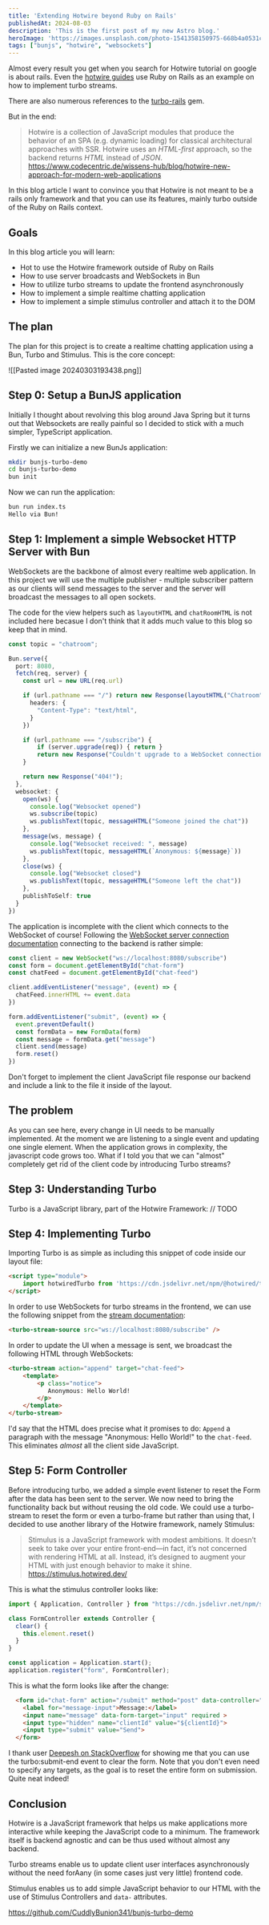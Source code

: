 ```yaml
---
title: 'Extending Hotwire beyond Ruby on Rails'
publishedAt: 2024-08-03
description: 'This is the first post of my new Astro blog.'
heroImage: 'https://images.unsplash.com/photo-1541358150975-668b4a0531c4?q=80&w=2874&auto=format&fit=crop&ixlib=rb-4.0.3&ixid=M3wxMjA3fDB8MHxwaG90by1wYWdlfHx8fGVufDB8fHx8fA%3D%3D'
tags: ["bunjs", "hotwire", "websockets"]
---
```


Almost every result you get when you search for Hotwire tutorial on google is about rails. Even the [hotwire guides](https://turbo.hotwired.dev/handbook/streams) use Ruby on Rails as an example on how to implement turbo streams.

There are also numerous references to the [turbo-rails]([`turbo-rails`](https://github.com/hotwired/turbo-rails)) gem.

But in the end:
> Hotwire is a collection of JavaScript modules that produce the behavior of an SPA (e.g. dynamic loading) for classical architectural approaches with SSR. Hotwire uses an _HTML-first_ approach, so the backend returns _HTML_ instead of _JSON_.
> https://www.codecentric.de/wissens-hub/blog/hotwire-new-approach-for-modern-web-applications

In this blog article I want to convince you that Hotwire is not meant to be a rails only framework and that you can use its features, mainly turbo outside of the Ruby on Rails context.

## Goals

In this blog article you will learn:
- Hot to use the Hotwire framework outside of Ruby on Rails
- How to use server broadcasts and WebSockets in Bun
- How to utilize turbo streams to update the frontend asynchronously
- How to implement a simple realtime chatting application
- How to implement a simple stimulus controller and attach it to the DOM

## The plan

The plan for this project is to create a realtime chatting application using a Bun, Turbo and Stimulus. This is the core concept:

![[Pasted image 20240303193438.png]]

## Step 0: Setup a BunJS application

Initially I thought about revolving this blog around Java Spring but it turns out that Websockets are really painful so I decided to stick with a much simpler, TypeScript application.

Firstly we can initialize a new BunJs application:
```zsh
mkdir bunjs-turbo-demo
cd bunjs-turbo-demo
bun init
```

Now we can run the application:
```zsh
bun run index.ts
Hello via Bun!
```

## Step 1: Implement a simple Websocket HTTP Server with Bun

WebSockets are the backbone of almost every realtime web application. In this project we will use the multiple publisher - multiple subscriber pattern as our clients will send messages to the server and the server will broadcast the messages to all open sockets. 

The code for the view helpers such as `layoutHTML` and `chatRoomHTML` is not included here becasue I don't think that it adds much value to this blog so keep that in mind.

```ts
const topic = "chatroom";

Bun.serve({
  port: 8080,
  fetch(req, server) {
    const url = new URL(req.url)

    if (url.pathname === "/") return new Response(layoutHTML("Chatroom", chatRoomHTML()), {
      headers: {
        "Content-Type": "text/html",
      }
    })

    if (url.pathname === "/subscribe") {
	    if (server.upgrade(req)) { return }
		return new Response("Couldn't upgrade to a WebSocket connection")
    }

    return new Response("404!");
  },
  websocket: {
    open(ws) {
      console.log("Websocket opened")
      ws.subscribe(topic)
      ws.publishText(topic, messageHTML("Someone joined the chat"))
    },
    message(ws, message) {
      console.log("Websocket received: ", message)
      ws.publishText(topic, messageHTML(`Anonymous: ${message}`))
    },
    close(ws) {
      console.log("Websocket closed")
      ws.publishText(topic, messageHTML("Someone left the chat"))
    },
    publishToSelf: true
  }
})
```

The application is incomplete with the client which connects to the WebSocket of course! Following the [WebSocket server connection documentation](https://bun.sh/docs/api/websocketsconnect-to-a-websocket-server) connecting to the backend is rather simple:

```ts
const client = new WebSocket("ws://localhost:8080/subscribe")
const form = document.getElementById("chat-form")
const chatFeed = document.getElementById("chat-feed")

client.addEventListener("message", (event) => {
  chatFeed.innerHTML += event.data
})

form.addEventListener("submit", (event) => {
  event.preventDefault()
  const formData = new FormData(form)
  const message = formData.get("message")
  client.send(message)
  form.reset()
})
```

Don't forget to implement the client JavaScript file response our backend and include a link to the file it inside of the layout. 

## The problem

As you can see here, every change in UI needs to be manually implemented. At the moment we are listening to a single event and updating one single element. When the application grows in complexity, the javascript code grows too.  What if I told you that we can "almost" completely get rid of the client code by introducing Turbo streams?

## Step 3: Understanding Turbo

Turbo is a JavaScript library, part of the Hotwire Framework:
// TODO

## Step 4: Implementing Turbo

Importing Turbo is as simple as including this snippet of code inside our layout file:

```html
<script type="module">
	import hotwiredTurbo from 'https://cdn.jsdelivr.net/npm/@hotwired/turbo@8.0.3/+esm'
</script>
```

In order to use WebSockets for turbo streams in the frontend, we can use the following snippet from the [stream documentation](https://turbo.hotwired.dev/handbook/streams):

```html
<turbo-stream-source src="ws://localhost:8080/subscribe" />
```

In order to update the UI when a message is sent, we broadcast the following HTML through WebSockets:
```html
<turbo-stream action="append" target="chat-feed">
	<template>
	    <p class="notice">
	       Anonymous: Hello World!
	    </p>
	</template>
</turbo-stream>
```

I'd say that the HTML does precise what it promises to do:
`Append` a paragraph with the message "Anonymous: Hello World!" to the `chat-feed`.
This eliminates _almost_ all the client side JavaScript.

## Step 5: Form Controller

Before introducing turbo, we added a simple event listener to reset the Form after the data has been sent to the server. We now need to bring the functionality back but without reusing the old code. We could use a turbo-stream to reset the form or even a turbo-frame but rather than using that, I decided to use another library of the Hotwire framework, namely Stimulus:

> Stimulus is a JavaScript framework with modest ambitions. It doesn’t seek to take over your entire front-end—in fact, it’s not concerned with rendering HTML at all. Instead, it’s designed to augment your HTML with just enough behavior to make it shine.
> https://stimulus.hotwired.dev/

This is what the stimulus controller looks like:
```ts
import { Application, Controller } from "https://cdn.jsdelivr.net/npm/stimulus@3.2.2/+esm"

class FormController extends Controller {
  clear() {
	this.element.reset()
  }
}

const application = Application.start();
application.register("form", FormController);
```

This is what the form looks like after the change:
```html
  <form id="chat-form" action="/submit" method="post" data-controller="form" data-action="turbo:submit-end->formclear">
    <label for="message-input">Message:</label>
    <input name="message" data-form-target="input" required >
    <input type="hidden" name="clientId" value="${clientId}">
    <input type="submit" value="Send">
  </form>
```

I thank user [Deepesh on StackOverflow](https://stackoverflow.com/questions/71462885/how-to-clear-form-after-submission-in-rails-using-stimulus-hotwire) for showing me that you can use the turbo:submit-end event to clear the form. Note that you don't even need to specify any targets, as the goal is to reset the entire form on submission. Quite neat indeed!

## Conclusion

Hotwire is a JavaScript framework that helps us make applications more interactive while keeping the JavaScript code to a minimum. The framework itself is backend agnostic and can be thus used without almost any backend.

Turbo streams enable us to update client user interfaces asynchronously without the need forAany (in some cases just very little) frontend code. 

Stimulus enables us to add simple JavaScript behavior to our HTML with the use of Stimulus Controllers and `data-` attributes.

https://github.com/CuddlyBunion341/bunjs-turbo-demo

